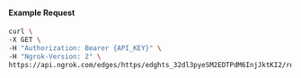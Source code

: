 <!-- Code generated for API Clients. DO NOT EDIT. -->

#### Example Request

```bash
curl \
-X GET \
-H "Authorization: Bearer {API_KEY}" \
-H "Ngrok-Version: 2" \
https://api.ngrok.com/edges/https/edghts_32dl3pyeSM2EDTPdM6InjJktKI2/routes/edghtsrt_32dl3mfHOrdGtHux9xodgkYdNNb/request_headers
```
